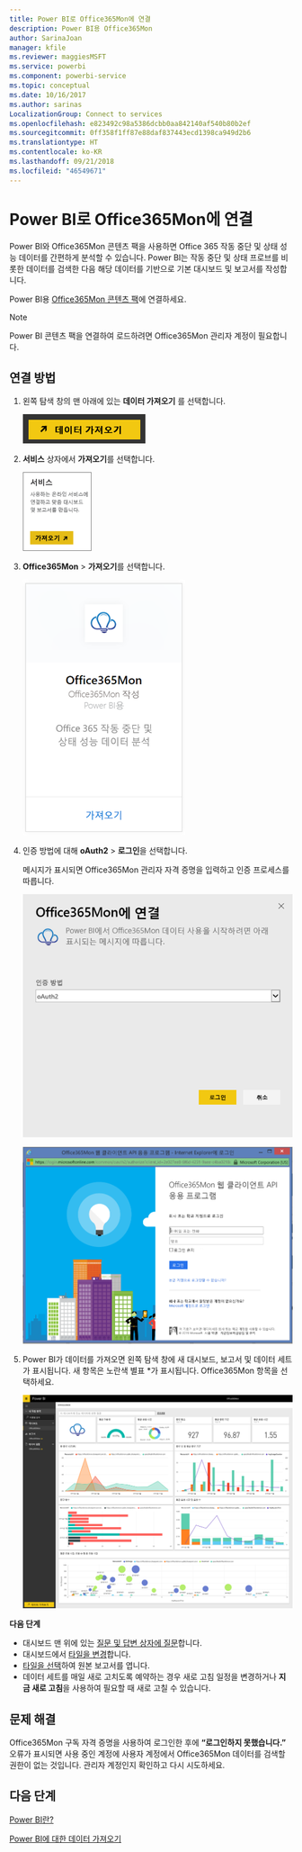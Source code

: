 ```yaml
---
title: Power BI로 Office365Mon에 연결
description: Power BI용 Office365Mon
author: SarinaJoan
manager: kfile
ms.reviewer: maggiesMSFT
ms.service: powerbi
ms.component: powerbi-service
ms.topic: conceptual
ms.date: 10/16/2017
ms.author: sarinas
LocalizationGroup: Connect to services
ms.openlocfilehash: e823492c98a5386dcbb0aa842140af540b80b2ef
ms.sourcegitcommit: 0ff358f1ff87e88daf837443ecd1398ca949d2b6
ms.translationtype: HT
ms.contentlocale: ko-KR
ms.lasthandoff: 09/21/2018
ms.locfileid: "46549671"
---
```

# <a name="connect-to-office365mon-with-power-bi"></a>Power BI로 Office365Mon에 연결
Power BI와 Office365Mon 콘텐츠 팩을 사용하면 Office 365 작동 중단 및 상태 성능 데이터를 간편하게 분석할 수 있습니다. Power BI는 작동 중단 및 상태 프로브를 비롯한 데이터를 검색한 다음 해당 데이터를 기반으로 기본 대시보드 및 보고서를 작성합니다.

Power BI용 [Office365Mon 콘텐츠 팩](https://app.powerbi.com/groups/me/getdata/services/office365mon)에 연결하세요.

>[!NOTE]
>Power BI 콘텐츠 팩을 연결하여 로드하려면 Office365Mon 관리자 계정이 필요합니다.

## <a name="how-to-connect"></a>연결 방법
1. 왼쪽 탐색 창의 맨 아래에 있는 **데이터 가져오기** 를 선택합니다.
   
   ![](media/service-connect-to-office365mon/pbi_getdata.png)
2. **서비스** 상자에서 **가져오기**를 선택합니다.
   
   ![](media/service-connect-to-office365mon/pbi_getservices.png) 
3. **Office365Mon** \> **가져오기**를 선택합니다.
   
   ![](media/service-connect-to-office365mon/o365mon.png)
4. 인증 방법에 대해 **oAuth2** \> **로그인**을 선택합니다.
   
   메시지가 표시되면 Office365Mon 관리자 자격 증명을 입력하고 인증 프로세스를 따릅니다.
   
   ![](media/service-connect-to-office365mon/creds.png)
   
   ![](media/service-connect-to-office365mon/creds2.png)
5. Power BI가 데이터를 가져오면 왼쪽 탐색 창에 새 대시보드, 보고서 및 데이터 세트가 표시됩니다. 새 항목은 노란색 별표 \*가 표시됩니다. Office365Mon 항목을 선택하세요.
   
   ![](media/service-connect-to-office365mon/dashboard4.png)

**다음 단계**

* 대시보드 맨 위에 있는 [질문 및 답변 상자에 질문](consumer/end-user-q-and-a.md)합니다.
* 대시보드에서 [타일을 변경](service-dashboard-edit-tile.md)합니다.
* [타일을 선택](consumer/end-user-tiles.md)하여 원본 보고서를 엽니다.
* 데이터 세트를 매일 새로 고치도록 예약하는 경우 새로 고침 일정을 변경하거나 **지금 새로 고침**을 사용하여 필요할 때 새로 고칠 수 있습니다.

## <a name="troubleshooting"></a>문제 해결
Office365Mon 구독 자격 증명을 사용하여 로그인한 후에 **“로그인하지 못했습니다.”** 오류가 표시되면 사용 중인 계정에 사용자 계정에서 Office365Mon 데이터를 검색할 권한이 없는 것입니다. 관리자 계정인지 확인하고 다시 시도하세요.

## <a name="next-steps"></a>다음 단계
[Power BI란?](power-bi-overview.md)

[Power BI에 대한 데이터 가져오기](service-get-data.md)

